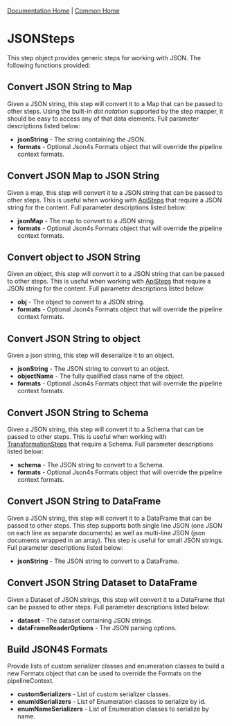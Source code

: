 [Documentation Home](../../docs/readme.md) | [Common Home](../readme.md)

# JSONSteps
This step object provides generic steps for working with JSON. 
The following functions provided:

## Convert JSON String to Map
Given a JSON string, this step will convert it to a Map that can be passed to other steps. Using the built-in 
_dot notation_ supported by the step mapper, it should be easy to access any of that data elements.
Full parameter descriptions listed below:

* **jsonString** - The string containing the JSON.
* **formats** - Optional Json4s Formats object that will override the pipeline context formats.

## Convert JSON Map to JSON String
Given a map, this step will convert it to a JSON string that can be passed to other steps. This is useful when working
with [ApiSteps](apisteps.md) that require a JSON string for the content.
Full parameter descriptions listed below:

* **jsonMap** - The map to convert to a JSON string.
* **formats** - Optional Json4s Formats object that will override the pipeline context formats.

## Convert object to JSON String
Given an object, this step will convert it to a JSON string that can be passed to other steps. This is useful when working
with [ApiSteps](apisteps.md) that require a JSON string for the content.
Full parameter descriptions listed below:

* **obj** - The object to convert to a JSON string.
* **formats** - Optional Json4s Formats object that will override the pipeline context formats.

## Convert JSON String to object
Given a json string, this step will deserialize it to an object.

* **jsonString** - The JSON string to convert to an object.
* **objectName** - The fully qualified class name of the object.
* **formats** - Optional Json4s Formats object that will override the pipeline context formats.

## Convert JSON String to Schema
Given a JSON string, this step will convert it to a Schema that can be passed to other steps. This is useful when working
with [TransformationSteps](transformationsteps.md) that require a Schema.
Full parameter descriptions listed below:

* **schema** - The JSON string to convert to a Schema.
* **formats** - Optional Json4s Formats object that will override the pipeline context formats.

## Convert JSON String to DataFrame
Given a JSON string, this step will convert it to a DataFrame that can be passed to other steps. This step supports both
single line JSON (one JSON on each line as separate documents) as well as multi-line JSON 
(json documents wrapped in an array). This step is useful for small JSON strings.
Full parameter descriptions listed below:

* **jsonString** - The JSON string to convert to a DataFrame.

## Convert JSON String Dataset to DataFrame
Given a Dataset of JSON strings, this step will convert it to a DataFrame that can be passed to other steps. 
Full parameter descriptions listed below:

* **dataset** - The dataset containing JSON strings.
* **dataFrameReaderOptions** - The JSON parsing options.

## Build JSON4S Formats
Provide lists of custom serializer classes and enumeration classes to build a new Formats object that can be used to
 override the Formats on the pipelineContext.
 
* **customSerializers** - List of custom serializer classes.
* **enumIdSerializers** - List of Enumeration classes to serialize by id.
* **enumNameSerializers** - List of Enumeration classes to serialize by name.
